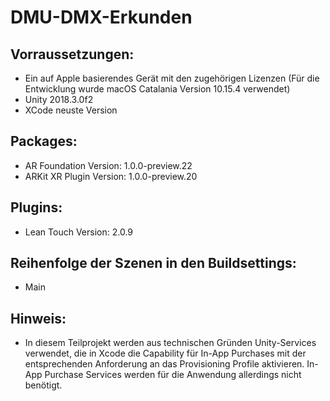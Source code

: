 # DMU-DMX-Erkunden

## Vorraussetzungen:
- Ein auf Apple basierendes Gerät mit den zugehörigen Lizenzen (Für die Entwicklung wurde macOS Catalania Version 10.15.4 verwendet)
- Unity 2018.3.0f2
- XCode neuste Version

## Packages:
- AR Foundation Version: 1.0.0-preview.22
- ARKit XR Plugin Version: 1.0.0-preview.20

## Plugins:
- Lean Touch Version: 2.0.9

## Reihenfolge der Szenen in den Buildsettings:
- Main

## Hinweis:
- In diesem Teilprojekt werden aus technischen Gründen Unity-Services verwendet, die in Xcode die Capability für In-App Purchases mit der entsprechenden Anforderung an das Provisioning Profile aktivieren. In-App Purchase Services werden für die Anwendung allerdings nicht benötigt.


